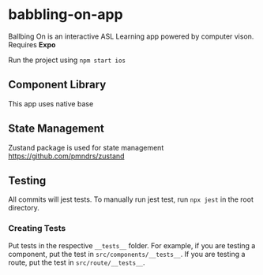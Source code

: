 # babbling-on-app

Ballbing On is an interactive ASL Learning app powered by computer vison.
Requires **Expo**

Run the project using `npm start ios`

## Component Library

This app uses native base

## State Management

Zustand package is used for state management https://github.com/pmndrs/zustand

## Testing

All commits will jest tests. To manually run jest test, run `npx jest` in the root directory.

### Creating Tests

Put tests in the respective `__tests__` folder. For example, if you are testing a component, put the test in `src/components/__tests__`. If you are testing a route, put the test in `src/route/__tests__`.
